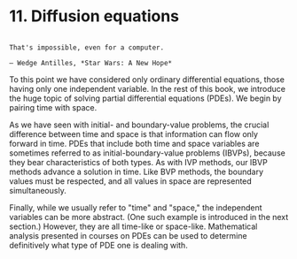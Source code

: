 # 11. Diffusion equations

```{index} Wedge Antilles, A New Hope
```

```{epigraph}
That's impossible, even for a computer.

— Wedge Antilles, *Star Wars: A New Hope* 
```

To this point we have considered only ordinary differential equations, those having only one independent variable. In the rest of this book, we introduce the huge topic of solving partial differential equations (PDEs). We begin by pairing time with space.

As we have seen with initial- and boundary-value problems, the crucial difference between time and space is that information can flow only forward in time. PDEs that include both time and space variables are sometimes referred to as initial-boundary-value problems (IBVPs), because they bear characteristics of both types. As with IVP methods, our IBVP methods advance a solution in time. Like BVP methods, the boundary values must be respected, and all values in space are represented simultaneously.

Finally, while we usually refer to "time" and "space," the independent variables can be more abstract. (One such example is introduced in the next section.) However, they are all time-like or space-like. Mathematical analysis presented in courses on PDEs can be used to determine definitively what type of PDE one is dealing with.

